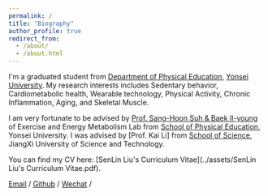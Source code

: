 ```yaml
---
permalink: /
title: "Biography"
author_profile: true
redirect_from: 
  - /about/
  - /about.html
---
```


I'm a graduated student from [Department of Physical Education](https://yonsei.elsevierpure.com/en/organisations/department-of-physical-education), [Yonsei University](https://www.yonsei.ac.kr/en_sc/index.jsp). My research interests includes Sedentary behavior, Cardiometabolic health, Wearable technology, Physical Activity, Chronic Inflammation, Aging, and Skeletal Muscle.

I am very fortunate to be advised by [Prof. Sang-Hoon Suh & Baek Il-young](https://yonsei.elsevierpure.com/en/persons/sang-hoon-suh) of Exercise and Energy Metabolism Lab from [School of Physical Education](http://ped.yonsei.ac.kr/), Yonsei University. I was advised by [Prof. Kai Li] from [School of  Science](https://e.jxust.edu.cn/info/1198/1026.htm), JiangXi University of Science and Technology.

You can find my CV here: [SenLin Liu's Curriculum Vitae](../assets/SenLin Liu's Curriculum Vitae.pdf).

[Email](mailto:eliotlyu@gmail.com) / [Github](https://eliotlyu.github.io/) / [Wechat](../images/wechat.jpg) / 


